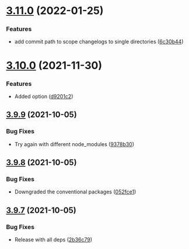 # [3.11.0](https://github.com/TriPSs/conventional-changelog-action/compare/v3.10.0...v3.11.0) (2022-01-25)


### Features

* add commit path to scope changelogs to single directories ([6c30b44](https://github.com/TriPSs/conventional-changelog-action/commit/6c30b44db73e2b544638f6d98470e8fe846eee5a))



# [3.10.0](https://github.com/TriPSs/conventional-changelog-action/compare/v3.9.9...v3.10.0) (2021-11-30)


### Features

* Added  option ([d9201c2](https://github.com/TriPSs/conventional-changelog-action/commit/d9201c2107f9c691396768f75fe261ad3588b413))



## [3.9.9](https://github.com/TriPSs/conventional-changelog-action/compare/v3.9.8...v3.9.9) (2021-10-05)


### Bug Fixes

* Try again with different node_modules ([9378b30](https://github.com/TriPSs/conventional-changelog-action/commit/9378b3051abbd2f793956f852cdc7bac0fea7d9c))



## [3.9.8](https://github.com/TriPSs/conventional-changelog-action/compare/v3.9.7...v3.9.8) (2021-10-05)


### Bug Fixes

* Downgraded the conventional packages ([052fce1](https://github.com/TriPSs/conventional-changelog-action/commit/052fce1f3fc33b9194f6e7ea5793691128ee732b))



## [3.9.7](https://github.com/TriPSs/conventional-changelog-action/compare/v3.9.6...v3.9.7) (2021-10-05)


### Bug Fixes

* Release with all deps ([2b36c79](https://github.com/TriPSs/conventional-changelog-action/commit/2b36c79d01330e9272a6f28e9f019a7c6203425e))



